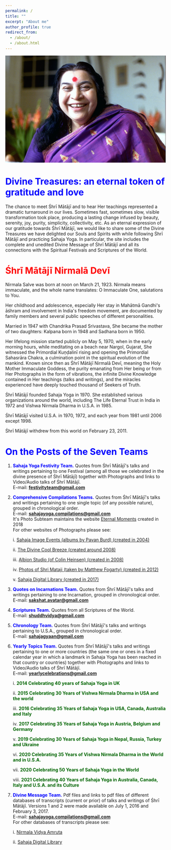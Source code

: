 ```yaml
---
permalink: /
title: ""
excerpt: "About me"
author_profile: true
redirect_from: 
  - /about/
  - /about.html
---
```


![PICTURE 1](/images/HHShriMatajiNirmalDevi.jpg)

**<font color="blue">Divine Treasures: an eternal token of gratitude and love</font>**
======

The chance to meet Śhrī Mātājī and to hear Her teachings represented a dramatic turnaround in our lives. Sometimes fast, sometimes slow, visible transformation took place, producing a lasting change infused by beauty, serenity, joy, purity, simplicity, collectivity, etc. As an eternal expression of our gratitude towards Śhrī Mātājī, we would like to share some of the Divine Treasures we have delighted our Souls and Spirits with while following Śhrī Mātājī and practicing Sahaja Yoga. In particular, the site includes the complete and unedited Divine Message of Śhrī Mātājī and all its connections with the Spiritual Festivals and Scriptures of the World.


**<font color="red">Śhrī Mātājī Nirmalā Devī</font>**
======

Nirmala Salve was born at noon on March 21, 1923. Nirmala means immaculate, and the whole name translates: O Immaculate One, salutations to You.

Her childhood and adolescence, especially Her stay in Mahātmā Gandhi's āśhram and involvement in India's freedom movement, are documented by family members and several public speeches of different personalities. 

Married in 1947 with Chandrika Prasad Srivastava, She became the mother of two daughters: Kalpana born in 1948 and Sadhana born in 1950. 

Her lifelong mission started publicly on May 5, 1970, when in the early morning hours, while meditating on a beach near Nargol, Gujarat, She witnessed the Primordial Kuṇḍalinī rising and opening the Primordial Sahasrāra Chakra, a culmination point in the spiritual evolution of the mankind. Known since then as Śhrī Mātājī Nirmalā Devī, meaning the Holy Mother Immaculate Goddess, the purity emanating from Her being or from Her Photographs in the form of vibrations, the infinite Divine Knowledge contained in Her teachings (talks and writings), and the miracles experienced have deeply touched thousand of Seekers of Truth. 

Śhrī Mātājī founded Sahaja Yoga in 1970. She established various organizations around the world, including The Life Eternal Trust in India in 1972 and Vishwa Nirmala Dharma in U.S.A. in 1985. 

Śhrī Mātājī visited U.S.A. in 1970, 1972, and each year from 1981 until 2006 except 1998. 

Śhrī Mātājī withdrew from this world on February 23, 2011. 

**<font color="blue">On the Posts of the Seven Teams</font>**
======

1. **<font color="blue">Sahaja Yoga Festivity Team.</font>** Quotes from Śhrī Mātājī's talks and writings pertaining to one Festival (among all those we celebrated in the divine presence of Śhrī Mātājī) together with Photographs and links to Video/Audio talks of Śhrī Mātājī.<br>
E-mail: <b>festivityteam@gmail.com</b>

2. **<font color="blue">Comprehensive Compilations Teams.</font>** Quotes from Śhrī Mātājī's talks and writings pertaining to one single topic (of any possible nature), grouped in chronological order.<br>
E-mail: <b>sahajayoga.compilations@gmail.com</b><br>
It's Photo Subteam maintains the website <a href="https://eternalmoments.smugmug.com/"> Eternal Moments</a> created in 2018<br>
For other websites of Photographs please see:

    i. <a href="https://imageevent.com/sahaja"> Sahaja Image Events (albums by Pavan Burd) (created in 2004)</a>

    ii. <a href="https://www.divinecoolbreeze.org/PHOTOGRAPHS/"> The Divine Cool Breeze (created around 2008)</a>

    iii. <a href="hhttps://www.flickr.com/photos/colinheinsenalbionstudio/albums"> Albion Studio (of Colin Heinsen) (created in 2008)</a>

    iv. <a href="https://www.flickr.com/people/74539343@N05/"> Photos of Shri Mataji (taken by Matthew Fogarty) (created in 2012)</a>

    v. <a href="https://library.sahajaworld.org/photos/"> Sahaja Digital Library (created in 2017)</a>

3. **<font color="blue">Quotes on Incarnations Team.</font>** Quotes from Śhrī Mātājī's talks and writings pertaining to one Incarnation, grouped in chronological order.<br> 
E-mail: <b>sakshat.avatar@gmail.com</b>

4. **<font color="blue">Scriptures Team.</font>** Quotes from all Scriptures of the World. 
<br>E-mail: <b>shuddhvidya@gmail.com</b>

5. **<font color="blue">Chronology Team.</font>** Quotes from Śhrī Mātājī's talks and writings pertaining to U.S.A., grouped in chronological order. 
<br>E-mail: <b>sahajagyaan@gmail.com</b>

6. **<font color="blue">Yearly Topics Team.</font>** Quotes from Śhrī Mātājī's talks and writings pertaining to one or more countries (the same one or ones in a fixed calendar year in which a landmark in Sahaja Yoga has been reached in that  country or countries) together with Photographs and links to Video/Audio talks of Śhrī Mātājī.<br>
E-mail: <b>yearlycelebrations@gmail.com</b>

    i. **<font color="DarkGreen">2014 Celebrating 40 years of Sahaja Yoga in UK</font>**

    ii. **<font color="DarkGreen">2015 Celebrating 30 Years of Vishwa Nirmala Dharma in USA and the world</font>**

    iii. **<font color="DarkGreen">2016 Celebrating 35 Years of Sahaja Yoga in USA, Canada, Australia and Italy</font>**

    iv. **<font color="DarkGreen">2017 Celebrating 35 Years of Sahaja Yoga in Austria, Belgium and Germany</font>**

    v. **<font color="DarkGreen">2019 Celebrating 30 Years of Sahaja Yoga in Nepal, Russia, Turkey and Ukraine</font>**

    vi. **<font color="DarkGreen">2020 Celebrating 35 Years of Vishwa Nirmala Dharma in the World and in U.S.A.</font>**

    vii. **<font color="DarkGreen">2020 Celebrating 50 Years of Sahaja Yoga in the World</font>**

    viii. **<font color="DarkGreen">2021 Celebrating 40 Years of Sahaja Yoga in Australia, Canada, Italy and U.S.A. and its Culture</font>**


7. **<font color="blue">Divine Message Team.</font>** Pdf files and links to pdf files of different databases of transcripts (current or prior) of talks and writings of Śhrī Mātājī. Versions 1 and 2 were made available on July 1, 2016 and February 3, 2017.<br>
E-mail: <b>sahajayoga.compilations@gmail.com</b><br>
For other databases of transcripts please see:


    i. <a href="https://www.amruta.org/transcripts-and-translations/"> Nirmala Vidya Amruta</a>

    ii. <a href="https://library.sahajaworld.org/"> Sahaja Digital Library</a>